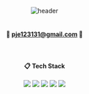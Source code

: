 

<!--
**ji-eun-lab/ji-eun-lab** is a ✨ _special_ ✨ repository because its `README.md` (this file) appears on your GitHub profile.

Here are some ideas to get you started:

- 🔭 I’m currently working on ...
- 🌱 I’m currently learning ...
- 👯 I’m looking to collaborate on ...
- 🤔 I’m looking for help with ...
- 💬 Ask me about ...
- 📫 How to reach me: ...
- 😄 Pronouns: ...
- ⚡ Fun fact: ...
-->
<div align="center">

![header](https://capsule-render.vercel.app/api?type=cylinder&color=D5C9DD&height=150&section=header&text=ji-eun-lab&fontColor=ffffff&fontSize=70&animation=fadeIn&fontAlignY=55)
<br/> 
<br/> 
####  :email: pje123131@gmail.com :email: 
<br/> 


####  :clipboard: Tech Stack


<span>
    <img src="https://img.shields.io/badge/Python-3776AB?style=for-the-badge&logo=Python&logoColor=white"/>
  </a>
</span>

<span>
    <img src="https://img.shields.io/badge/pytorch-EE4C2C?style=for-the-badge&logo=Pytorch&logoColor=white"/>
  </a>
</span>

<span>
    <img src="https://img.shields.io/badge/c-A8B9CC?style=for-the-badge&logo=C&logoColor=white"/>
  </a>
</span>

<span>
    <img src="https://img.shields.io/badge/docker-2496ED?style=for-the-badge&logo=Docker&logoColor=white"/>
  </a>
</span>

<span>
    <img src="https://img.shields.io/badge/ros-22314E?style=for-the-badge&logo=Ros&logoColor=white"/>
  </a>
</span>

